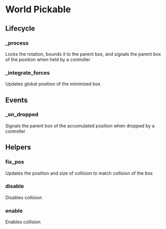 # World Pickable

## Lifecycle

### _process

Locks the rotation, bounds it to the parent box, and signals the parent box of the position when held by a controller

### _integrate_forces

Updates global position of the minimized box

## Events

### _on_dropped

Signals the parent box of the accumulated position when dropped by a controller

## Helpers

### fix_pos

Updates the position and size of collision to match collision of the box

### disable

Disables collision

### enable

Enables collision